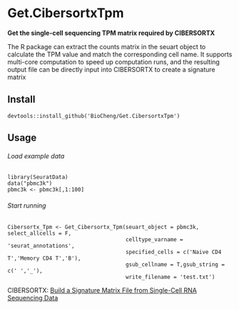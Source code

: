 # Get.CibersortxTpm

**Get the single-cell sequencing TPM matrix required by CIBERSORTX**

The R package can extract the counts matrix in the seuart object to calculate the TPM value and match the corresponding cell name. It supports multi-core computation to speed up computation runs, and the resulting output file can be directly input into CIBERSORTX to create a signature matrix

## Install
```
devtools::install_github('BioCheng/Get.CibersortxTpm')
```  
## Usage

###### Load example data
```
library(SeuratData)
data("pbmc3k")
pbmc3k <- pbmc3k[,1:100]
```
###### Start running
```
Cibersortx_Tpm <- Get_Cibersortx_Tpm(seuart_object = pbmc3k, select_allcells = F,
                                     celltype_varname = 'seurat_annotations',
                                     specified_cells = c('Naive CD4 T','Memory CD4 T','B'),
                                     gsub_cellname = T,gsub_string = c(' ','_'),
                                     write_filename = 'test.txt')

```

CIBERSORTX:
[Build a Signature Matrix File from Single-Cell RNA Sequencing Data](https://cibersortx.stanford.edu/tutorial.php)    

